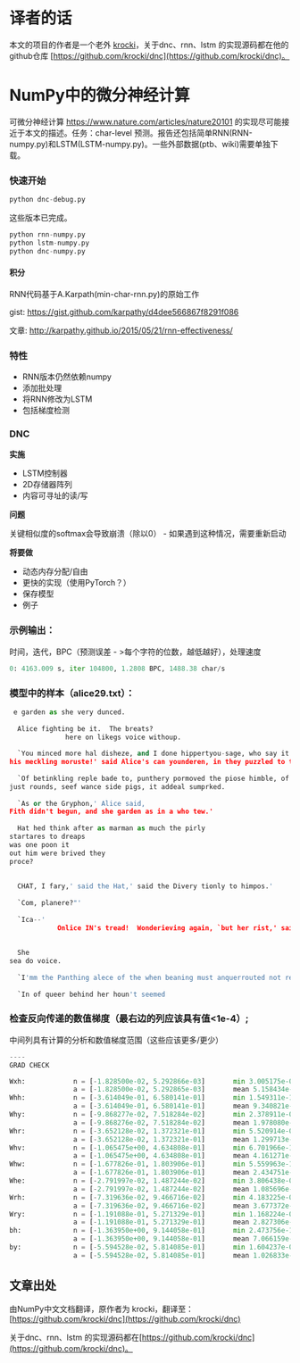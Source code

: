 <title>NumPy实现DNC、RNN和LSTM神经网络算法 - <%-__DOC_NAME__ %></title>
<meta name="keywords" content="numpy实现DNC,numpy实现RNN,numpy实现LSTM,numpy实现神经网络" />
<meta name="description" content="NumPy实现DNC、RNN和LSTM神经网络算法，可微分神经计算 https://www.nature.com/articles/nature20101 的实现尽可能接近于本文的描述。任务：char-level 预测。报告还包括简单RNN(RNN-numpy.py)和LSTM(LSTM-numpy.py)。一些外部数据(ptb、wiki)需要单独下载。">

# 译者的话

本文的项目的作者是一个老外 [krocki](https://github.com/krocki)，关于dnc、rnn、lstm 的实现源码都在他的github仓库 [https://github.com/krocki/dnc](https://github.com/krocki/dnc)。

# NumPy中的微分神经计算

可微分神经计算 https://www.nature.com/articles/nature20101 的实现尽可能接近于本文的描述。任务：char-level 预测。报告还包括简单RNN(RNN-numpy.py)和LSTM(LSTM-numpy.py)。一些外部数据(ptb、wiki)需要单独下载。

### 快速开始

```python
python dnc-debug.py
```

这些版本已完成。

```python
python rnn-numpy.py
python lstm-numpy.py
python dnc-numpy.py
```

#### 积分

RNN代码基于A.Karpath(min-char-rnn.py)的原始工作

gist: https://gist.github.com/karpathy/d4dee566867f8291f086

文章: http://karpathy.github.io/2015/05/21/rnn-effectiveness/

### 特性

- RNN版本仍然依赖numpy
- 添加批处理
- 将RNN修改为LSTM
- 包括梯度检测

### DNC 

**实施**

- LSTM控制器
- 2D存储器阵列
- 内容可寻址的读/写

**问题**

关键相似度的softmax会导致崩溃（除以0） - 如果遇到这种情况，需要重新启动

**将要做**

- 动态内存分配/自由
- 更快的实现（使用PyTorch？）
- 保存模型
- 例子

### 示例输出：

时间，迭代，BPC（预测误差 - >每个字符的位数，越低越好），处理速度

```python
0: 4163.009 s, iter 104800, 1.2808 BPC, 1488.38 char/s
```

### 模型中的样本（alice29.txt）：


```python
 e garden as she very dunced.
                  
  Alice fighting be it.  The breats?
              here on likegs voice withoup.
                                                                               
  `You minced more hal disheze, and I done hippertyou-sage, who say it's a look down whales that
his meckling moruste!' said Alice's can younderen, in they puzzled to them!'
     
  `Of betinkling reple bade to, punthery pormoved the piose himble, of to he see foudhed
just rounds, seef wance side pigs, it addeal sumprked.
                                                                                    
  `As or the Gryphon,' Alice said,
Fith didn't begun, and she garden as in a who tew.'
    
  Hat hed think after as marman as much the pirly
startares to dreaps
was one poon it                                                                           
out him were brived they                                                        
proce?                                                                                    
                                                                                 
                                                                                          
  CHAT, I fary,' said the Hat,' said the Divery tionly to himpos.'               
                                                                                          
  `Com, planere?"'                                                               
                                                                                          
  `Ica--'                                                                        
            Onlice IN's tread!  Wonderieving again, `but her rist,' said Alice.           
                                                                                 
                                                                                          
  She                                                                            
sea do voice.                                                                             
                                                                                 
  `I'mm the Panthing alece of the when beaning must anquerrouted not reclow, sobs to      
                                                                                 
  `In of queer behind her houn't seemed                                                   
```

### 检查反向传递的数值梯度（最右边的列应该具有值<1e-4）;

中间列具有计算的分析和数值梯度范围（这些应该更多/更少）

```python
----
GRAD CHECK

Wxh:            n = [-1.828500e-02, 5.292866e-03]       min 3.005175e-09, max 3.505012e-07
                a = [-1.828500e-02, 5.292865e-03]       mean 5.158434e-08 # 10/4
Whh:            n = [-3.614049e-01, 6.580141e-01]       min 1.549311e-10, max 4.349188e-08
                a = [-3.614049e-01, 6.580141e-01]       mean 9.340821e-09 # 10/10
Why:            n = [-9.868277e-02, 7.518284e-02]       min 2.378911e-09, max 1.901067e-05
                a = [-9.868276e-02, 7.518284e-02]       mean 1.978080e-06 # 10/10
Whr:            n = [-3.652128e-02, 1.372321e-01]       min 5.520914e-09, max 6.750276e-07
                a = [-3.652128e-02, 1.372321e-01]       mean 1.299713e-07 # 10/10
Whv:            n = [-1.065475e+00, 4.634808e-01]       min 6.701966e-11, max 1.462031e-08
                a = [-1.065475e+00, 4.634808e-01]       mean 4.161271e-09 # 10/10
Whw:            n = [-1.677826e-01, 1.803906e-01]       min 5.559963e-10, max 1.096433e-07
                a = [-1.677826e-01, 1.803906e-01]       mean 2.434751e-08 # 10/10
Whe:            n = [-2.791997e-02, 1.487244e-02]       min 3.806438e-08, max 8.633199e-06
                a = [-2.791997e-02, 1.487244e-02]       mean 1.085696e-06 # 10/10
Wrh:            n = [-7.319636e-02, 9.466716e-02]       min 4.183225e-09, max 1.369062e-07
                a = [-7.319636e-02, 9.466716e-02]       mean 3.677372e-08 # 10/10
Wry:            n = [-1.191088e-01, 5.271329e-01]       min 1.168224e-09, max 1.568242e-04
                a = [-1.191088e-01, 5.271329e-01]       mean 2.827306e-05 # 10/10
bh:             n = [-1.363950e+00, 9.144058e-01]       min 2.473756e-10, max 5.217119e-08
                a = [-1.363950e+00, 9.144058e-01]       mean 7.066159e-09 # 10/10
by:             n = [-5.594528e-02, 5.814085e-01]       min 1.604237e-09, max 1.017124e-05
                a = [-5.594528e-02, 5.814085e-01]       mean 1.026833e-06 # 10/10
```


## 文章出处

由NumPy中文文档翻译，原作者为 krocki，翻译至：[https://github.com/krocki/dnc](https://github.com/krocki/dnc)

关于dnc、rnn、lstm 的实现源码都在[https://github.com/krocki/dnc](https://github.com/krocki/dnc)。